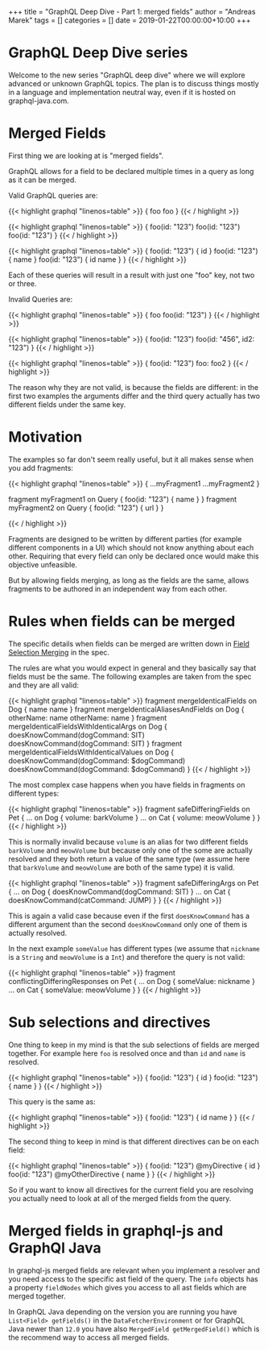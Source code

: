 +++
title = "GraphQL Deep Dive - Part 1: merged fields"
author = "Andreas Marek"
tags = []
categories = []
date = 2019-01-22T00:00:00+10:00
+++

# GraphQL Deep Dive series 

Welcome to the new series "GraphQL deep dive" where we will explore advanced or unknown GraphQL topics. The plan is to discuss things mostly in a language and implementation neutral way, even if it is hosted on graphql-java.com. 

# Merged Fields

First thing we are looking at is "merged fields".

GraphQL allows for a field to be declared multiple times in a query as long as it can be merged.

Valid GraphQL queries are:

{{< highlight graphql "linenos=table" >}}
{
  foo
  foo
}
{{< / highlight >}}

<p/>

{{< highlight graphql "linenos=table" >}}
{
  foo(id: "123")
  foo(id: "123")
  foo(id: "123")
}
{{< / highlight >}}
<p/>

{{< highlight graphql "linenos=table" >}}
{
  foo(id: "123") {
    id
  }
  foo(id: "123") {
    name
  }
  foo(id: "123") {
    id 
    name
  }
}
{{< / highlight >}}

Each of these queries will result in a result with just one "foo" key, not two or three. 

Invalid Queries are:

{{< highlight graphql "linenos=table" >}}
{
  foo
  foo(id: "123")
}
{{< / highlight >}}
<p/>
{{< highlight graphql "linenos=table" >}}
{
  foo(id: "123")
  foo(id: "456", id2: "123")
}
{{< / highlight >}}
<p/>
{{< highlight graphql "linenos=table" >}}
{
  foo(id: "123")
  foo: foo2
}
{{< / highlight >}}

The reason why they are not valid, is because the fields are different: in the first two examples the arguments differ and the third query actually has two different fields under the same key.

# Motivation

The examples so far don't seem really useful, but it all makes sense when you add fragments:

{{< highlight graphql "linenos=table" >}}
{
  ...myFragment1
  ...myFragment2
}

fragment myFragment1 on Query {
  foo(id: "123") {
    name
  }
}
fragment myFragment2 on Query {
  foo(id: "123") {
    url
  }
}

{{< / highlight >}}

<p/>
Fragments are designed to be written by different parties (for example different components in a UI) which should not know anything about each other. Requiring that every field can only be declared once would make this objective unfeasible.  

But by allowing fields merging, as long as the fields are the same, allows fragments to be authored in an independent way from each other.


# Rules when fields can be merged

The specific details when fields can be merged are written down in [Field Selection Merging](https://facebook.github.io/graphql/draft/#sec-Field-Selection-Merging) in the spec.

The rules are what you would expect in general and they basically say that fields must be the same. The following examples are taken from the spec and they are all valid:

{{< highlight graphql "linenos=table" >}}
fragment mergeIdenticalFields on Dog {
  name
  name
}
fragment mergeIdenticalAliasesAndFields on Dog {
  otherName: name
  otherName: name
}
fragment mergeIdenticalFieldsWithIdenticalArgs on Dog {
  doesKnowCommand(dogCommand: SIT)
  doesKnowCommand(dogCommand: SIT)
}
fragment mergeIdenticalFieldsWithIdenticalValues on Dog {
  doesKnowCommand(dogCommand: $dogCommand)
  doesKnowCommand(dogCommand: $dogCommand)
}
{{< / highlight >}}

The most complex case happens when you have fields in fragments on different types:

{{< highlight graphql "linenos=table" >}}
fragment safeDifferingFields on Pet {
  ... on Dog {
    volume: barkVolume
  }
  ... on Cat {
    volume: meowVolume
  }
}
{{< / highlight >}}

This is normally invalid because `volume` is an alias for two different fields `barkVolume` and `meowVolume` but because only one of the some are actually resolved and they both return a value of the same type (we assume here that `barkVolume` and `meowVolume` are both of the same type) it is valid.

{{< highlight graphql "linenos=table" >}}
fragment safeDifferingArgs on Pet {
  ... on Dog {
    doesKnowCommand(dogCommand: SIT)
  }
  ... on Cat {
    doesKnowCommand(catCommand: JUMP)
  }
}
{{< / highlight >}}

This is again a valid case because even if the first `doesKnowCommand` has a different argument than the second `doesKnowCommand` only one of them is actually resolved.

In the next example `someValue` has different types (we assume that `nickname` is a `String` and `meowVolume` is a `Int`) and therefore the query is not valid:

{{< highlight graphql "linenos=table" >}}
fragment conflictingDifferingResponses on Pet {
  ... on Dog {
    someValue: nickname
  }
  ... on Cat {
    someValue: meowVolume
  }
}
{{< / highlight >}}

# Sub selections and directives

One thing to keep in my mind is that the sub selections of fields are merged together. For example here `foo` is resolved once and than `id` and `name` is resolved.

{{< highlight graphql "linenos=table" >}}
{
  foo(id: "123") {
    id
  }
  foo(id: "123") {
    name
  }
}
{{< / highlight >}}

This query is the same as:

{{< highlight graphql "linenos=table" >}}
{
  foo(id: "123") {
    id
    name
  }
}
{{< / highlight >}}

The second thing to keep in mind is that different directives can be on each field:

{{< highlight graphql "linenos=table" >}}
{
  foo(id: "123") @myDirective {
    id
  }
  foo(id: "123") @myOtherDirective {
    name
  }
}
{{< / highlight >}}

So if you want to know all directives for the current field you are resolving you actually need to look at all of the merged fields from the query.

# Merged fields in graphql-js and GraphQl Java

In graphql-js merged fields are relevant when you implement a resolver and you need access to the specific ast field of the query. The `info` objects has a property `fieldNodes` which gives you access to all ast fields which are merged together.

In GraphQL Java depending on the version you are running you have `List<Field> getFields()` in the `DataFetcherEnvironment` or for GraphQL Java newer than `12.0` you have also `MergedField getMergedField()` which is the recommend way to access all merged fields.

